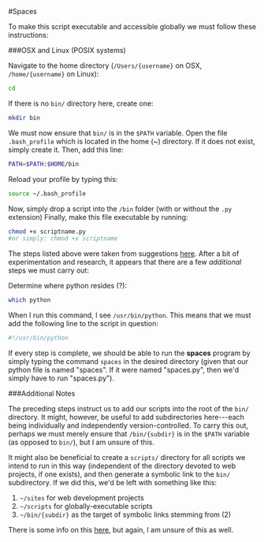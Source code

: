 #Spaces

To make this script executable and accessible globally we must follow these instructions:

###OSX and Linux (POSIX systems)

Navigate to the home directory (`/Users/{username}` on OSX, `/home/{username}` on Linux):

```bash
cd
```

If there is no `bin/` directory here, create one:

```bash
mkdir bin
```

We must now ensure that `bin/` is in the `$PATH` variable. Open the file `.bash_profile` which is located in the home (~) directory. If it does not exist, simply create it. Then, add this line:

```bash
PATH=$PATH:$HOME/bin
```

Reload your profile by typing this:

```bash
source ~/.bash_profile
```

Now, simply drop a script into the `/bin` folder (with or without the `.py` extension) Finally, make this file executable by running:

```bash
chmod +x scriptname.py
#or simply: chmod +x scriptname
```

The steps listed above were taken from suggestions [here](https://shapeshed.com/using-custom-shell-scripts-on-osx-or-linux/). After a bit of experimentation and research, it appears that there are a few *additional* steps we must carry out:

Determine where python resides (?):

```bash
which python
```

When I run this command, I see `/usr/bin/python`. This means that we must add the following line to the script in question:

```bash
#!/usr/bin/python
```

If every step is complete, we should be able to run the **spaces** program by simply typing the command `spaces` in the desired directory (given that our python file is named "spaces". If it were named "spaces.py", then we'd simply have to run "spaces.py").

###Additional Notes

The preceding steps instruct us to add our scripts into the root of the `bin/` directory. It might, however, be useful to add subdirectories here---each being individually and independently version-controlled. To carry this out, perhaps we must merely ensure that `/bin/{subdir}` is in the `$PATH` variable (as opposed to `bin/`), but I am unsure of this.

It might also be beneficial to create a `scripts/` directory for all scripts we intend to run in this way (independent of the directory devoted to web projects, if one exists), and then generate a symbolic link to the `bin/` subdirectory. If we did this, we'd be left with something like this:

1. `~/sites` for web development projects
2. `~/scripts` for globally-executable scripts
3. `~/bin/{subdir}` as the target of symbolic links stemming from (2)

There is some info on this [here](http://apple.stackexchange.com/questions/115646/how-can-i-create-a-symbolic-link-in-terminal), but again, I am unsure of this as well.
